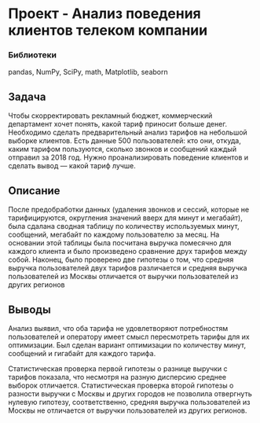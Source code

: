 # Проект - Анализ поведения клиентов телеком компании

### Библиотеки
pandas,  NumPy, SciPy, math, Matplotlib, seaborn

## Задача
Чтобы скорректировать рекламный бюджет, коммерческий департамент хочет понять, какой тариф приносит больше денег. Необходимо сделать предварительный анализ тарифов на небольшой выборке клиентов. Есть данные 500 пользователей: кто они, откуда, каким тарифом пользуются, сколько звонков и сообщений каждый отправил за 2018 год. Нужно проанализировать поведение клиентов и сделать вывод — какой тариф лучше.

## Описание
После предобработки данных (удаления звонков и сессий, которые не тарифицируются, округления значений вверх для минут и мегабайт), была сдалана сводная таблицу по количеству используемых минут, сообщений, мегабайт по каждому пользователю за месяц. На основании этой таблицы была посчитана выручка помесячно для каждого клиента и было произведено сравнение друх тарифов между собой. Наконец, было проверено две гипотезы о том, что средняя выручка пользователей двух тарифов различается и средняя выручка пользователей из Москвы отличается от выручки пользователей из других регионов

## Выводы
Анализ выявил, что оба тарифа не удовлетворяют потребностям пользователей и оператору имеет смысл пересмотреть тарифы для их оптимизации. Был сделан вариант оптимизации по количеству минут, сообщений и гигабайт для каждого тарифа. 

Статистическая проверка первой гипотезы о разнице выручки с тарифов показала, что несмотря на разную дисперсию среднее выборок отличается. Статистическая проверка второй гипотезы о разности выручки с Москвы и других городов не позволила отвергнуть нулевую гипотезу, соответственно, средняя выручка пользователей из Москвы не отличается от выручки пользователей из других регионов.

